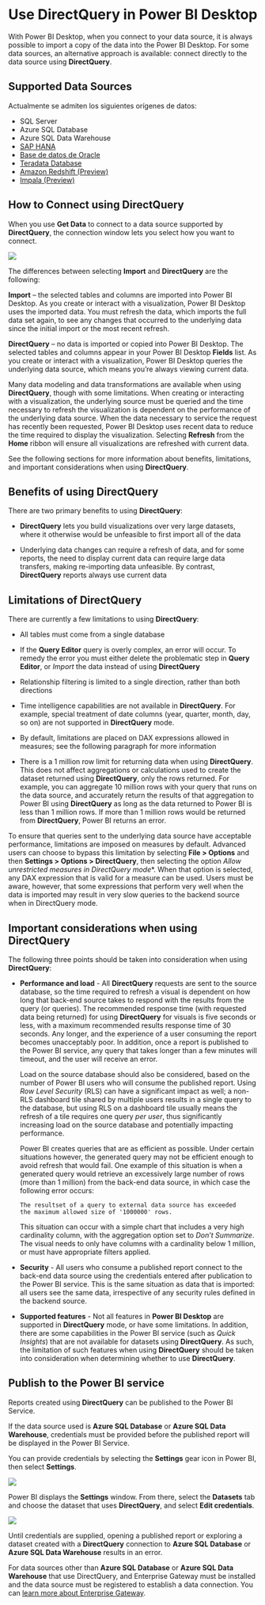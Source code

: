 <properties
   pageTitle="Use DirectQuery in Power BI Desktop"
   description="Use DirectQuery in Power BI Desktop"
   services="powerbi"
   documentationCenter=""
   authors="davidiseminger"
   manager="mblythe"
   backup=""
   editor=""
   tags=""
   qualityFocus="no"
   qualityDate=""/>

<tags
   ms.service="powerbi"
   ms.devlang="NA"
   ms.topic="article"
   ms.tgt_pltfrm="NA"
   ms.workload="powerbi"
   ms.date="09/29/2016"
   ms.author="davidi"/>

# Use DirectQuery in Power BI Desktop  

With Power BI Desktop, when you connect to your data source, it is always possible to import a copy of the data into the Power BI Desktop. For some data sources, an alternative approach is available: connect directly to the data source using <bpt id="p1">**</bpt>DirectQuery<ept id="p1">**</ept>.

## Supported Data Sources  
Actualmente se admiten los siguientes orígenes de datos:  

-   SQL Server
-   Azure SQL Database
-   Azure SQL Data Warehouse
-   [SAP HANA](powerbi-desktop-sap-hana.md)
-   [Base de datos de Oracle](powerbi-desktop-directquery-for-oracle-teradata.md)
-   [Teradata Database](powerbi-desktop-directquery-for-oracle-teradata.md)
-   [Amazon Redshift (Preview)](powerbi-desktop-connect-redshift.md)
-   [Impala (Preview)](powerbi-desktop-connect-impala.md)

## How to Connect using DirectQuery  
When you use <bpt id="p1">**</bpt>Get Data<ept id="p1">**</ept> to connect to a data source supported by <bpt id="p2">**</bpt>DirectQuery<ept id="p2">**</ept>, the connection window lets you select how you want to connect.  

![](media/powerbi-dekstop-use-directquery/DirectQuery_2a.png)

The differences between selecting <bpt id="p1">**</bpt>Import<ept id="p1">**</ept> and <bpt id="p2">**</bpt>DirectQuery<ept id="p2">**</ept> are the following:

<bpt id="p1">**</bpt>Import<ept id="p1">**</ept> – the selected tables and columns are imported into Power BI Desktop. As you create or interact with a visualization, Power BI Desktop uses the imported data. You must refresh the data, which imports the full data set again, to see any changes that occurred to the underlying data since the initial import or the most recent refresh.

<bpt id="p1">**</bpt>DirectQuery<ept id="p1">**</ept> – no data is imported or copied into Power BI Desktop. The selected tables and columns appear in your Power BI Desktop <bpt id="p1">**</bpt>Fields<ept id="p1">**</ept> list. As you create or interact with a visualization, Power BI Desktop queries the underlying data source, which means you’re always viewing current data.

Many data modeling and data transformations are available when using <bpt id="p1">**</bpt>DirectQuery<ept id="p1">**</ept>, though with some limitations. When creating or interacting with a visualization, the underlying source must be queried and the time necessary to refresh the visualization is dependent on the performance of the underlying data source. When the data necessary to service the request has recently been requested, Power BI Desktop uses recent data to reduce the time required to display the visualization. Selecting <bpt id="p1">**</bpt>Refresh<ept id="p1">**</ept> from the <bpt id="p2">**</bpt>Home<ept id="p2">**</ept> ribbon will ensure all visualizations are refreshed with current data.

See the following sections for more information about benefits, limitations, and important considerations when using <bpt id="p1">**</bpt>DirectQuery<ept id="p1">**</ept>.

## Benefits of using DirectQuery  
There are two primary benefits to using <bpt id="p1">**</bpt>DirectQuery<ept id="p1">**</ept>:


-   <bpt id="p1">**</bpt>DirectQuery<ept id="p1">**</ept> lets you build visualizations over very large datasets, where it otherwise would be unfeasible to first import all of the data

-   Underlying data changes can require a refresh of data, and for some reports, the need to display current data can require large data transfers, making re-importing data unfeasible. By contrast, <bpt id="p1">**</bpt>DirectQuery<ept id="p1">**</ept> reports always use current data


## Limitations of DirectQuery
There are currently a few limitations to using <bpt id="p1">**</bpt>DirectQuery<ept id="p1">**</ept>:


-   All tables must come from a single database

-   If the <bpt id="p1">**</bpt>Query Editor<ept id="p1">**</ept> query is overly complex, an error will occur. To remedy the error you must either delete the problematic step in <bpt id="p1">**</bpt>Query Editor<ept id="p1">**</ept>, or <bpt id="p2">*</bpt>Import<ept id="p2">*</ept> the data instead of using <bpt id="p3">**</bpt>DirectQuery<ept id="p3">**</ept>

-   Relationship filtering is limited to a single direction, rather than both directions

-   Time intelligence capabilities are not available in <bpt id="p1">**</bpt>DirectQuery<ept id="p1">**</ept>. For example, special treatment of date columns (year, quarter, month, day, so on) are not supported in <bpt id="p1">**</bpt>DirectQuery<ept id="p1">**</ept> mode.

-   By default, limitations are placed on DAX expressions allowed in measures; see the following paragraph for more information

-   There is a 1 million row limit for returning data when using <bpt id="p1">**</bpt>DirectQuery<ept id="p1">**</ept>. This does not affect aggregations or calculations used to create the dataset returned using <bpt id="p1">**</bpt>DirectQuery<ept id="p1">**</ept>, only the rows returned. For example, you can aggregate 10 million rows with your query that runs on the data source, and accurately return the results of that aggregation to Power BI using <bpt id="p1">**</bpt>DirectQuery<ept id="p1">**</ept> as long as the data returned to Power BI is less than 1 million rows. If more than 1 million rows would be returned from <bpt id="p1">**</bpt>DirectQuery<ept id="p1">**</ept>, Power BI returns an error.

To ensure that queries sent to the underlying data source have acceptable performance, limitations are imposed on measures by default. Advanced users can choose to bypass this limitation by selecting <bpt id="p1">**</bpt>File &gt; Options<ept id="p1">**</ept> and then <bpt id="p2">**</bpt>Settings &gt; Options &gt; DirectQuery<ept id="p2">**</ept>, then selecting the option <bpt id="p3">*</bpt>Allow unrestricted measures in DirectQuery mode<ept id="p3">*</ept>*. When that option is selected, any DAX expression that is valid for a measure can be used. Users must be aware, however, that some expressions that perform very well when the data is imported may result in very slow queries to the backend source when in DirectQuery mode.

## Important considerations when using DirectQuery

The following three points should be taken into consideration when using <bpt id="p1">**</bpt>DirectQuery<ept id="p1">**</ept>:

-   <bpt id="p1">**</bpt>Performance and load<ept id="p1">**</ept> - All <bpt id="p2">**</bpt>DirectQuery<ept id="p2">**</ept> requests are sent to the source database, so the time required to refresh a visual is dependent on how long that back-end source takes to respond with the results from the query (or queries). The recommended response time (with requested data being returned) for using <bpt id="p1">**</bpt>DirectQuery<ept id="p1">**</ept> for visuals is five seconds or less, with a maximum recommended results response time of 30 seconds. Any longer, and the experience of a user consuming the report becomes unacceptably poor. In addition, once a report is published to the Power BI service, any query that takes longer than a few minutes will timeout, and the user will receive an error.

    Load on the source database should also be considered, based on the number of Power BI users who will consume the published report. Using <bpt id="p1">*</bpt>Row Level Security<ept id="p1">*</ept> (RLS) can have a significant impact as well; a non-RLS dashboard tile shared by multiple users results in a single query to the database, but using RLS on a dashboard tile usually means the refresh of a tile requires one query <bpt id="p2">*</bpt>per user<ept id="p2">*</ept>, thus significantly increasing load on the source database and potentially impacting performance.

    Power BI creates queries that are as efficient as possible. Under certain situations however, the generated query may not be efficient enough to avoid refresh that would fail. One example of this situation is when a generated query would retrieve an excessively large number of rows (more than 1 million) from the back-end data source, in which case the following error occurs:

        The resultset of a query to external data source has exceeded
        the maximum allowed size of '1000000' rows.

    This situation can occur with a simple chart that includes a very high cardinality column, with the aggregation option set to <bpt id="p1">*</bpt>Don’t Summarize<ept id="p1">*</ept>. The visual needs to only have columns with a cardinality below 1 million, or must have appropriate filters applied.

-   <bpt id="p1">**</bpt>Security<ept id="p1">**</ept> - All users who consume a published report connect to the back-end data source using the credentials entered after publication to the Power BI service. This is the same situation as data that is imported: all users see the same data, irrespective of any security rules defined in the backend source.

-   <bpt id="p1">**</bpt>Supported features<ept id="p1">**</ept> - Not all features in <bpt id="p2">**</bpt>Power BI Desktop<ept id="p2">**</ept> are supported in <bpt id="p3">**</bpt>DirectQuery<ept id="p3">**</ept> mode, or have some limitations. In addition, there are some capabilities in the Power BI service (such as <bpt id="p1">*</bpt>Quick Insights<ept id="p1">*</ept>) that are not available for datasets using <bpt id="p2">**</bpt>DirectQuery<ept id="p2">**</ept>. As such, the limitation of such features when using <bpt id="p1">**</bpt>DirectQuery<ept id="p1">**</ept> should be taken into consideration when determining whether to use <bpt id="p2">**</bpt>DirectQuery<ept id="p2">**</ept>.   


## Publish to the Power BI service
Reports created using <bpt id="p1">**</bpt>DirectQuery<ept id="p1">**</ept> can be published to the Power BI Service.

If the data source used is <bpt id="p1">**</bpt>Azure SQL Database<ept id="p1">**</ept> or <bpt id="p2">**</bpt>Azure SQL Data Warehouse<ept id="p2">**</ept>, credentials must be provided before the published report will be displayed in the Power BI Service.

You can provide credentials by selecting the <bpt id="p1">**</bpt>Settings<ept id="p1">**</ept> gear icon in Power BI, then select <bpt id="p2">**</bpt>Settings<ept id="p2">**</ept>.

![](media/powerbi-dekstop-use-directquery/DirectQuery_3.png)

Power BI displays the <bpt id="p1">**</bpt>Settings<ept id="p1">**</ept> window. From there, select the <bpt id="p1">**</bpt>Datasets<ept id="p1">**</ept> tab and choose the dataset that uses <bpt id="p2">**</bpt>DirectQuery<ept id="p2">**</ept>, and select <bpt id="p3">**</bpt>Edit credentials<ept id="p3">**</ept>.

![](media/powerbi-dekstop-use-directquery/DirectQuery_4.png)

Until credentials are supplied, opening a published report or exploring a dataset created with a <bpt id="p1">**</bpt>DirectQuery<ept id="p1">**</ept> connection to <bpt id="p2">**</bpt>Azure SQL Database<ept id="p2">**</ept> or <bpt id="p3">**</bpt>Azure SQL Data Warehouse<ept id="p3">**</ept> results in an error.

For data sources other than <bpt id="p1">**</bpt>Azure SQL Database<ept id="p1">**</ept> or <bpt id="p2">**</bpt>Azure SQL Data Warehouse<ept id="p2">**</ept> that use DirectQuery, and Enterprise Gateway must be installed and the data source must be registered to establish a data connection. You can <bpt id="p1">[</bpt>learn more about Enterprise Gateway<ept id="p1">](http://go.microsoft.com/fwlink/p/?LinkID=627094)</ept>.
